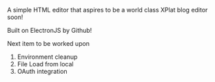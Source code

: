 A simple HTML editor that aspires to be a world class XPlat blog editor soon!

Built on ElectronJS by Github!

Next item to be worked upon

1. Environment cleanup
2. File Load from local
3. OAuth integration
